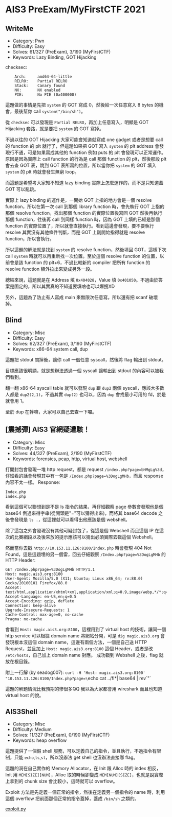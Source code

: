 # AIS3 PreExam/MyFirstCTF 2021

## WriteMe
* Category: Pwn
* Difficulty: Easy
* Solves: 61/327 (PreExam), 3/190 (MyFirstCTF)
* Keywords: Lazy Binding, GOT Hijacking

checksec:
```
    Arch:     amd64-64-little
    RELRO:    Partial RELRO
    Stack:    Canary found
    NX:       NX enabled
    PIE:      No PIE (0x400000)
```
這題做的事情是先把 `system` 的 GOT 寫成 0，然後給一次任意寫入 8 bytes 的機會，最後幫你 call `system("/bin/sh")`。

從 `checksec` 可以發現是 `Partial RELRO`，再加上任意寫入，明顯是 GOT Hijacking 套路，就是要把 `system` 的 GOT 寫掉。

不過以往的 GOT Hijacking 大家可能會知道就寫成 one gadget 或者是想要 call 的 function 的 plt 就行了，但這題如果把 GOT 寫入 `system` 的 plt address 會發現行不通，可是如果寫成其他的 function 例如 puts 的 plt 會發現可以正常運作。原因是因為實際上 call function 的行為是 call 那個 function 的 plt，然後那段 plt 會去查 GOT 表，跳到 GOT 表所寫的位置，所以當你把 `system` 的 GOT 填入 `system` 的 plt 時就會發生無窮 loop。

而這題是希望考大家知不知道 lazy binding 實際上怎麼運作的，而不是只知道蓋 GOT 可以亂跳。

實際上 lazy binding 的運作是，一開始 GOT 上指的地方會是一個 resolve function，所以在第一次 call 到那個 library function 時，會先執行 GOT 上指的那個 resolve function，找出那個 function 的實際位置後寫回 GOT 然後再執行那個 function，往後再 call 到同樣 function 時，因為 GOT 上填的已經是那個 function 的實際位置了，所以就會直接執行。看到這邊會發現，要不要執行 resolve 其實沒有其他條件判斷，而是 GOT 上剛開始指得就是 resolve function，所以會執行。

所以這題的解法就是找到 `system` 的 resolve function，然後填回 GOT，這樣下次 call `system` 時就可以再重新找一次位置。至於這個 resolve function 的位置，以前會是該 function 的 plt+6，不過比較新的 compiler 把所有 function 的 resolve function 額外拉出來變成另外一段。

總結來說，這題就是在 Address 填 `0x404028`，Value 填 `0x401050`。不過由於答案是固定的，所以其實真的不知道要填啥也可以爆搜XD

另外，這題為了防止有人寫成 main 來無限次任意寫，所以還有把 scanf 破壞掉。

## Blind
* Category: Misc
* Difficulty: Easy
* Solves: 62/327 (PreExam), 3/190 (MyFirstCTF)
* Keywords: x86-64 system call, dup

這題把 stdout 關掉後，讓你 call 一個任意 syscall，然後將 flag 輸出到 stdout。

目標應該很明顯，就是想辦法透過一個 syscall 讓輸出到 stdout 的內容可以被我們看到。

翻一翻 x86-64 syscall table 就可以發現 `dup` 跟 `dup2` 兩個 syscall，應該大多數人都是 `dup2(2,1)`，不過其實 `dup(2)` 也可以，因為 `dup` 會找最小可用的 fd，於是就會用 1。

至於 dup 在幹嘛，大家可以自己去查一下囉。

## \[震撼彈\] AIS3 官網疑遭駭！
* Category: Misc
* Difficulty: Easy
* Solves: 44/327 (PreExam), 2/190 (MyFirstCTF)
* Keywords: forensics, pcap, http, virtual host, webshell

打開封包會發現一堆 http request，都是 request `/index.php?page=bHMgLg%3d`，仔細看的話會發現其中有一包是 `/Index.php?page=%3DogLgMHb`，而且 response 內容不太一樣。
Response:
```
Index.php
index.php
```
看到這個可以聯想到是不是 ls 指令的結果，再仔細觀察 page 參數會發現他是個 base64 倒過來得字串(從開頭是"="可以猜得出來)，而將其 base64 decode 之後會發現是 `ls .`，從這裡就可以看得出他應該是個 webshell。

除了這包之外會發現沒有其他可疑封包了，從這是個 Webshell 而且這個 IP 在這次的比賽網段以及後來放的提示應該可以猜出必須實際去戳這個 Webshell。

然而當你去戳 `http://10.153.11.126:8100/Index.php` 時會發現 404 Not Found，這是這題埋的另一個雷，回去仔細觀察 `/Index.php?page=%3DogLgMHb` 的 HTTP Header:
```
GET /Index.php?page=%3DogLgMHb HTTP/1.1
Host: magic.ais3.org:8100
User-Agent: Mozilla/5.0 (X11; Ubuntu; Linux x86_64; rv:88.0) Gecko/20100101 Firefox/88.0
Accept: text/html,application/xhtml+xml,application/xml;q=0.9,image/webp,*/*;q=0.8
Accept-Language: en-US,en;q=0.5
Accept-Encoding: gzip, deflate
Connection: keep-alive
Upgrade-Insecure-Requests: 1
Cache-Control: max-age=0, no-cache
Pragma: no-cache
```
會看到 `Host: magic.ais3.org:8100`，這裡用到了 virtual host 的技術，讓同一個 http service 可以根據 domain name 將網站分開，可是 `dig magic.ais3.org` 會發現根本沒這個 domain name，這邊有兩個方法，一個是自己送 HTTP Request，並且加上 `Host: magic.ais3.org:8100` 這個 Header，或者是改 `/etc/hosts`，自己加上 domain name 對應。
成功戳到 Webshell 之後，flag 就放在根目錄。

附上一行解 (by seadog007): `curl -H 'Host: magic.ais3.org:8100' "10.153.11.126:8100/Index.php?page=\`echo cat ../fl\*| base64 | rev\`"`

這題的解題情況比我預期的慘很多QQ 我以為大家都會用 wireshark 而且也知道 virtual host 的說。

## AIS3Shell
* Category: Misc
* Difficulty: Medium
* Solves: 11/327 (PreExam), 0/190 (MyFirstCTF)
* Keywords: heap overflow

這題提供了一個假 shell 服務，可以定義自己的指令，並且執行，不過指令有限制，只能 `echo`,`ls`,`sl`，所以沒辦法 get shell 也沒辦法直接哪 flag。

這題的洞在自己實作的 Memory Allocator，在 Init 跟 Alloc 時的 index 相反，Init 用 `MEM[SIZE][NUM]`，Alloc 取的時候卻變成 `MEM[NUM][SIZE]`，也就是說實際上拿到的 chunk size 會比較小，這時就可以 overflow。

Exploit 方法是先定義一個正常的指令，然後在定義另一個指令的 name 時，利用這個 overflow 把前面那個正常的指令蓋掉，蓋成 `/bin/sh` 之類的。

[exploit.py](ais3shell/exploit.py)

